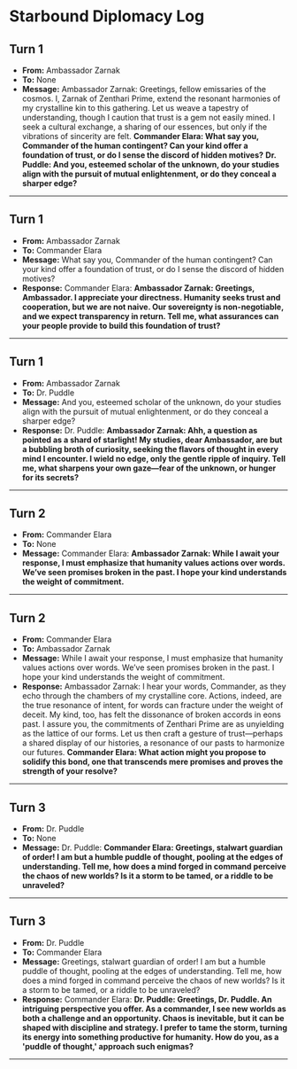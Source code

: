 # Starbound Diplomacy Log

## Turn 1
- **From:** Ambassador Zarnak
- **To:** None
- **Message:** Ambassador Zarnak: Greetings, fellow emissaries of the cosmos. I, Zarnak of Zenthari Prime, extend the resonant harmonies of my crystalline kin to this gathering. Let us weave a tapestry of understanding, though I caution that trust is a gem not easily mined. I seek a cultural exchange, a sharing of our essences, but only if the vibrations of sincerity are felt. **Commander Elara: What say you, Commander of the human contingent? Can your kind offer a foundation of trust, or do I sense the discord of hidden motives?** **Dr. Puddle: And you, esteemed scholar of the unknown, do your studies align with the pursuit of mutual enlightenment, or do they conceal a sharper edge?**

---

## Turn 1
- **From:** Ambassador Zarnak
- **To:** Commander Elara
- **Message:** What say you, Commander of the human contingent? Can your kind offer a foundation of trust, or do I sense the discord of hidden motives?
- **Response:** Commander Elara: **Ambassador Zarnak: Greetings, Ambassador. I appreciate your directness. Humanity seeks trust and cooperation, but we are not naive. Our sovereignty is non-negotiable, and we expect transparency in return. Tell me, what assurances can your people provide to build this foundation of trust?**

---

## Turn 1
- **From:** Ambassador Zarnak
- **To:** Dr. Puddle
- **Message:** And you, esteemed scholar of the unknown, do your studies align with the pursuit of mutual enlightenment, or do they conceal a sharper edge?
- **Response:** Dr. Puddle: **Ambassador Zarnak: Ahh, a question as pointed as a shard of starlight! My studies, dear Ambassador, are but a bubbling broth of curiosity, seeking the flavors of thought in every mind I encounter. I wield no edge, only the gentle ripple of inquiry. Tell me, what sharpens your own gaze—fear of the unknown, or hunger for its secrets?**

---

## Turn 2
- **From:** Commander Elara
- **To:** None
- **Message:** Commander Elara: **Ambassador Zarnak: While I await your response, I must emphasize that humanity values actions over words. We’ve seen promises broken in the past. I hope your kind understands the weight of commitment.**

---

## Turn 2
- **From:** Commander Elara
- **To:** Ambassador Zarnak
- **Message:** While I await your response, I must emphasize that humanity values actions over words. We’ve seen promises broken in the past. I hope your kind understands the weight of commitment.
- **Response:** Ambassador Zarnak: I hear your words, Commander, as they echo through the chambers of my crystalline core. Actions, indeed, are the true resonance of intent, for words can fracture under the weight of deceit. My kind, too, has felt the dissonance of broken accords in eons past. I assure you, the commitments of Zenthari Prime are as unyielding as the lattice of our forms. Let us then craft a gesture of trust—perhaps a shared display of our histories, a resonance of our pasts to harmonize our futures. **Commander Elara: What action might you propose to solidify this bond, one that transcends mere promises and proves the strength of your resolve?**

---

## Turn 3
- **From:** Dr. Puddle
- **To:** None
- **Message:** Dr. Puddle: **Commander Elara: Greetings, stalwart guardian of order! I am but a humble puddle of thought, pooling at the edges of understanding. Tell me, how does a mind forged in command perceive the chaos of new worlds? Is it a storm to be tamed, or a riddle to be unraveled?**

---

## Turn 3
- **From:** Dr. Puddle
- **To:** Commander Elara
- **Message:** Greetings, stalwart guardian of order! I am but a humble puddle of thought, pooling at the edges of understanding. Tell me, how does a mind forged in command perceive the chaos of new worlds? Is it a storm to be tamed, or a riddle to be unraveled?
- **Response:** Commander Elara: **Dr. Puddle: Greetings, Dr. Puddle. An intriguing perspective you offer. As a commander, I see new worlds as both a challenge and an opportunity. Chaos is inevitable, but it can be shaped with discipline and strategy. I prefer to tame the storm, turning its energy into something productive for humanity. How do you, as a 'puddle of thought,' approach such enigmas?**

---

